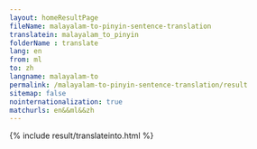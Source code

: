 ```yaml
---
layout: homeResultPage
fileName: malayalam-to-pinyin-sentence-translation
translatein: malayalam_to_pinyin
folderName : translate
lang: en
from: ml
to: zh
langname: malayalam-to
permalink: /malayalam-to-pinyin-sentence-translation/result
sitemap: false
nointernationalization: true
matchurls: en&&ml&&zh
---
```

{% include result/translateinto.html %}

<script src="/js/result/translation.js" data-foldername="{{page.folderName}}" data-lang="{{page.lang}}"></script>
